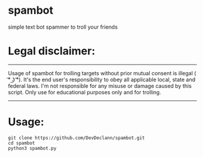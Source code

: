 # spambot
simple text bot spammer to troll your friends 

<h1>Legal disclaimer:</h1>
<hr>

Usage of spambot for trolling targets without prior mutual consent is illegal ( ͡° ͜ʖ ͡°). It's the end user's responsibility to obey all applicable local, state and federal laws. I'm not responsible for any misuse or damage caused by this script. Only use for educational purposes only and for trolling.



<hr>

<h1>Usage:</h1>
<pre><code>git clone https://github.com/DevDeclann/spambot.git
cd spambot
python3 spambot.py
</code></pre>
